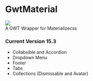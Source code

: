 # GwtMaterial

<img src="http://gwt-material.appspot.com/bin/ic_gwt_logo.png" />
<br/>
A GWT Wrapper for Materializecss
<h3>Current Version 15.3 </h3>
<ul>
<li>Collabsible and Accordion</li>
<li>Dropdown Menu</li>
<li>Footer</li>
<li>Tabs</li>
<li>Collections (Dismissable and Avatar)</li>
</ul>
